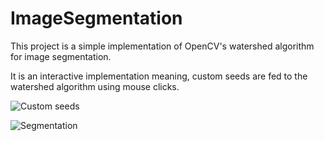 # ImageSegmentation
 
This project is a simple implementation of OpenCV's watershed algorithm for image segmentation. 

It is an interactive implementation meaning, custom seeds are fed to the watershed algorithm using mouse clicks. 

![Custom seeds](https://github.com/pixelmaster11/ImageSegmentation/custom_seeds.jpg)

![Segmentation](https://github.com/pixelmaster11/ImageSegmentation/segments.jpg)
